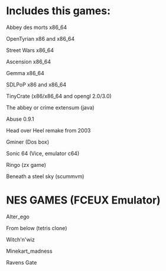 Includes this games:
====================
Abbey des morts x86_64

OpenTyrian x86 and x86_64

Street Wars x86_64

Ascension x86_64

Gemma x86_64

SDLPoP x86 and x86_64

TinyCrate (x86/x86_64 and opengl 2.0/3.0)

The abbey or crime extensum (java)

Abuse 0.9.1

Head over Heel remake from 2003

Gminer (Dos box)

Sonic 64 (Vice, emulator c64)

Ringo (zx game)

Beneath a steel sky (scummvm)


NES GAMES (FCEUX Emulator)
==========================
Alter_ego

From below (tetris clone)

Witch'n'wiz

Minekart_madness

Ravens Gate
